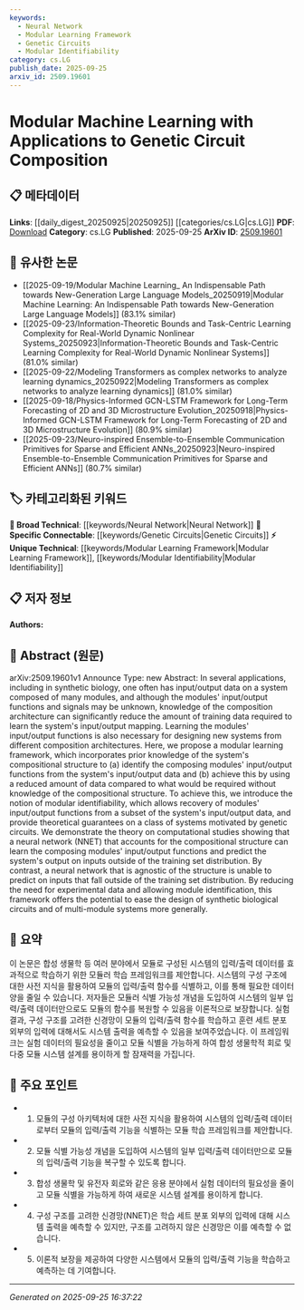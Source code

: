 ```yaml
---
keywords:
  - Neural Network
  - Modular Learning Framework
  - Genetic Circuits
  - Modular Identifiability
category: cs.LG
publish_date: 2025-09-25
arxiv_id: 2509.19601
---
```


<!-- KEYWORD_LINKING_METADATA:
{
  "processed_timestamp": "2025-09-25T16:37:22.589714",
  "vocabulary_version": "1.0",
  "selected_keywords": [
    "Neural Network",
    "Modular Learning Framework",
    "Genetic Circuits",
    "Modular Identifiability"
  ],
  "rejected_keywords": [],
  "similarity_scores": {
    "Neural Network": 0.85,
    "Modular Learning Framework": 0.78,
    "Genetic Circuits": 0.8,
    "Modular Identifiability": 0.77
  },
  "extraction_method": "AI_prompt_based",
  "budget_applied": true,
  "candidates_json": {
    "candidates": [
      {
        "surface": "Neural Network",
        "canonical": "Neural Network",
        "aliases": [
          "NNET"
        ],
        "category": "broad_technical",
        "rationale": "Neural networks are central to the paper's framework and are a key concept in machine learning.",
        "novelty_score": 0.3,
        "connectivity_score": 0.9,
        "specificity_score": 0.6,
        "link_intent_score": 0.85
      },
      {
        "surface": "Modular Learning Framework",
        "canonical": "Modular Learning Framework",
        "aliases": [
          "Modular Framework"
        ],
        "category": "unique_technical",
        "rationale": "This is a unique approach proposed in the paper, crucial for linking to modular system design.",
        "novelty_score": 0.75,
        "connectivity_score": 0.65,
        "specificity_score": 0.8,
        "link_intent_score": 0.78
      },
      {
        "surface": "Genetic Circuits",
        "canonical": "Genetic Circuits",
        "aliases": [
          "Synthetic Biological Circuits"
        ],
        "category": "specific_connectable",
        "rationale": "Genetic circuits are a specific application area for the proposed framework, offering strong domain-specific links.",
        "novelty_score": 0.55,
        "connectivity_score": 0.7,
        "specificity_score": 0.85,
        "link_intent_score": 0.8
      },
      {
        "surface": "Modular Identifiability",
        "canonical": "Modular Identifiability",
        "aliases": [],
        "category": "unique_technical",
        "rationale": "This concept is introduced in the paper and is key to understanding the framework's theoretical foundations.",
        "novelty_score": 0.8,
        "connectivity_score": 0.6,
        "specificity_score": 0.9,
        "link_intent_score": 0.77
      }
    ],
    "ban_list_suggestions": [
      "input/output data",
      "compositional structure"
    ]
  },
  "decisions": [
    {
      "candidate_surface": "Neural Network",
      "resolved_canonical": "Neural Network",
      "decision": "linked",
      "scores": {
        "novelty": 0.3,
        "connectivity": 0.9,
        "specificity": 0.6,
        "link_intent": 0.85
      }
    },
    {
      "candidate_surface": "Modular Learning Framework",
      "resolved_canonical": "Modular Learning Framework",
      "decision": "linked",
      "scores": {
        "novelty": 0.75,
        "connectivity": 0.65,
        "specificity": 0.8,
        "link_intent": 0.78
      }
    },
    {
      "candidate_surface": "Genetic Circuits",
      "resolved_canonical": "Genetic Circuits",
      "decision": "linked",
      "scores": {
        "novelty": 0.55,
        "connectivity": 0.7,
        "specificity": 0.85,
        "link_intent": 0.8
      }
    },
    {
      "candidate_surface": "Modular Identifiability",
      "resolved_canonical": "Modular Identifiability",
      "decision": "linked",
      "scores": {
        "novelty": 0.8,
        "connectivity": 0.6,
        "specificity": 0.9,
        "link_intent": 0.77
      }
    }
  ]
}
-->

# Modular Machine Learning with Applications to Genetic Circuit Composition

## 📋 메타데이터

**Links**: [[daily_digest_20250925|20250925]] [[categories/cs.LG|cs.LG]]
**PDF**: [Download](https://arxiv.org/pdf/2509.19601.pdf)
**Category**: cs.LG
**Published**: 2025-09-25
**ArXiv ID**: [2509.19601](https://arxiv.org/abs/2509.19601)

## 🔗 유사한 논문
- [[2025-09-19/Modular Machine Learning_ An Indispensable Path towards New-Generation Large Language Models_20250919|Modular Machine Learning: An Indispensable Path towards New-Generation Large Language Models]] (83.1% similar)
- [[2025-09-23/Information-Theoretic Bounds and Task-Centric Learning Complexity for Real-World Dynamic Nonlinear Systems_20250923|Information-Theoretic Bounds and Task-Centric Learning Complexity for Real-World Dynamic Nonlinear Systems]] (81.0% similar)
- [[2025-09-22/Modeling Transformers as complex networks to analyze learning dynamics_20250922|Modeling Transformers as complex networks to analyze learning dynamics]] (81.0% similar)
- [[2025-09-18/Physics-Informed GCN-LSTM Framework for Long-Term Forecasting of 2D and 3D Microstructure Evolution_20250918|Physics-Informed GCN-LSTM Framework for Long-Term Forecasting of 2D and 3D Microstructure Evolution]] (80.9% similar)
- [[2025-09-23/Neuro-inspired Ensemble-to-Ensemble Communication Primitives for Sparse and Efficient ANNs_20250923|Neuro-inspired Ensemble-to-Ensemble Communication Primitives for Sparse and Efficient ANNs]] (80.7% similar)

## 🏷️ 카테고리화된 키워드
**🧠 Broad Technical**: [[keywords/Neural Network|Neural Network]]
**🔗 Specific Connectable**: [[keywords/Genetic Circuits|Genetic Circuits]]
**⚡ Unique Technical**: [[keywords/Modular Learning Framework|Modular Learning Framework]], [[keywords/Modular Identifiability|Modular Identifiability]]

## 📋 저자 정보

**Authors:** 

## 📄 Abstract (원문)

arXiv:2509.19601v1 Announce Type: new 
Abstract: In several applications, including in synthetic biology, one often has input/output data on a system composed of many modules, and although the modules' input/output functions and signals may be unknown, knowledge of the composition architecture can significantly reduce the amount of training data required to learn the system's input/output mapping. Learning the modules' input/output functions is also necessary for designing new systems from different composition architectures. Here, we propose a modular learning framework, which incorporates prior knowledge of the system's compositional structure to (a) identify the composing modules' input/output functions from the system's input/output data and (b) achieve this by using a reduced amount of data compared to what would be required without knowledge of the compositional structure. To achieve this, we introduce the notion of modular identifiability, which allows recovery of modules' input/output functions from a subset of the system's input/output data, and provide theoretical guarantees on a class of systems motivated by genetic circuits. We demonstrate the theory on computational studies showing that a neural network (NNET) that accounts for the compositional structure can learn the composing modules' input/output functions and predict the system's output on inputs outside of the training set distribution. By contrast, a neural network that is agnostic of the structure is unable to predict on inputs that fall outside of the training set distribution. By reducing the need for experimental data and allowing module identification, this framework offers the potential to ease the design of synthetic biological circuits and of multi-module systems more generally.

## 📝 요약

이 논문은 합성 생물학 등 여러 분야에서 모듈로 구성된 시스템의 입력/출력 데이터를 효과적으로 학습하기 위한 모듈러 학습 프레임워크를 제안합니다. 시스템의 구성 구조에 대한 사전 지식을 활용하여 모듈의 입력/출력 함수를 식별하고, 이를 통해 필요한 데이터 양을 줄일 수 있습니다. 저자들은 모듈러 식별 가능성 개념을 도입하여 시스템의 일부 입력/출력 데이터만으로도 모듈의 함수를 복원할 수 있음을 이론적으로 보장합니다. 실험 결과, 구성 구조를 고려한 신경망이 모듈의 입력/출력 함수를 학습하고 훈련 세트 분포 외부의 입력에 대해서도 시스템 출력을 예측할 수 있음을 보여주었습니다. 이 프레임워크는 실험 데이터의 필요성을 줄이고 모듈 식별을 가능하게 하여 합성 생물학적 회로 및 다중 모듈 시스템 설계를 용이하게 할 잠재력을 가집니다.

## 🎯 주요 포인트

- 1. 모듈의 구성 아키텍처에 대한 사전 지식을 활용하여 시스템의 입력/출력 데이터로부터 모듈의 입력/출력 기능을 식별하는 모듈 학습 프레임워크를 제안합니다.
- 2. 모듈 식별 가능성 개념을 도입하여 시스템의 일부 입력/출력 데이터만으로 모듈의 입력/출력 기능을 복구할 수 있도록 합니다.
- 3. 합성 생물학 및 유전자 회로와 같은 응용 분야에서 실험 데이터의 필요성을 줄이고 모듈 식별을 가능하게 하여 새로운 시스템 설계를 용이하게 합니다.
- 4. 구성 구조를 고려한 신경망(NNET)은 학습 세트 분포 외부의 입력에 대해 시스템 출력을 예측할 수 있지만, 구조를 고려하지 않은 신경망은 이를 예측할 수 없습니다.
- 5. 이론적 보장을 제공하여 다양한 시스템에서 모듈의 입력/출력 기능을 학습하고 예측하는 데 기여합니다.


---

*Generated on 2025-09-25 16:37:22*